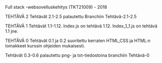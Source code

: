 Full stack -websovelluskehitys (TKT21009) - 2018

TEHTÄVÄ 2
Tehtävät 2.1-2.5 palautettu Branchiin Tehtävä-2.1-2.5

TEHTÄVÄ 1
Tehtävät 1.1-1.12. Index.js on tehtävä 1.12. Index_1_1.js on tehtävä 1.1 jne.

TEHTÄVÄ 0
Tehtävät 0.1 ja 0.2 suoritettu kerraten HTML,CSS ja HTML:n lomakkeet kurssin ohjeiden mukaisesti.

Tehtävät 0.3-0.6 palautettu png- ja txt-tiedostoina branchiin Tehtävä-0


